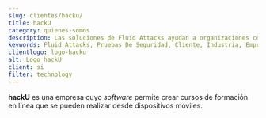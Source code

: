 ```yaml
---
slug: clientes/hacku/
title: hackU
category: quienes-somos
description: Las soluciones de Fluid Attacks ayudan a organizaciones como hackU a identificar vulnerabilidades de seguridad en sus sistemas y gestionar sus superficies de ataque.
keywords: Fluid Attacks, Pruebas De Seguridad, Cliente, Industria, Empresa, Organizacion, Pentesting, Hacking Etico, Hacku
clientlogo: logo-hacku
alt: Logo hackU
client: si
filter: technology
---
```


**hackU** es una empresa cuyo *software*
permite crear cursos de formación en línea
que se pueden realizar desde dispositivos móviles.
